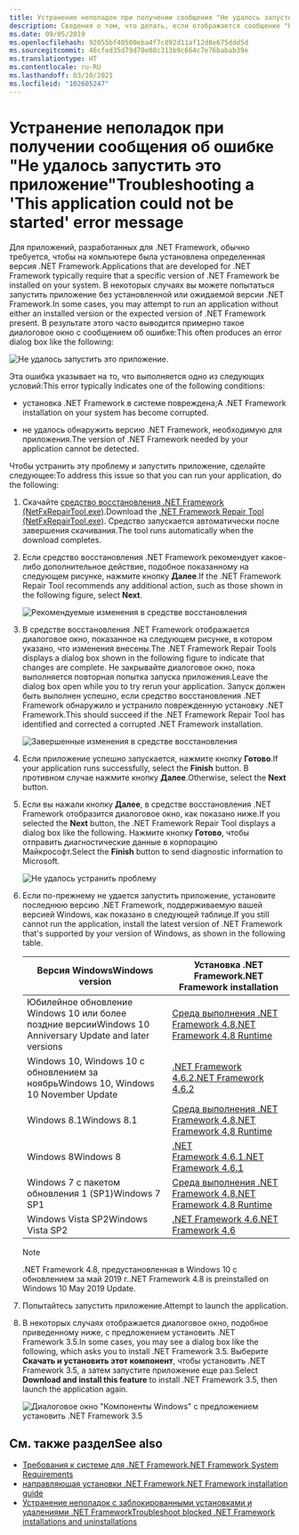 ```yaml
---
title: Устранение неполадок при получении сообщения "Не удалось запустить это приложение"
description: Сведения о том, что делать, если отображается сообщение "Не удалось запустить это приложение".
ms.date: 09/05/2019
ms.openlocfilehash: 92055bf40500eba4f7c892d11af12d8e675ddd5d
ms.sourcegitcommit: 46cfed35d79d70e08c313b9c664c7e76babab39e
ms.translationtype: HT
ms.contentlocale: ru-RU
ms.lasthandoff: 03/10/2021
ms.locfileid: "102605247"
---
```

# <a name="troubleshooting-a-this-application-could-not-be-started-error-message"></a><span data-ttu-id="f9670-103">Устранение неполадок при получении сообщения об ошибке "Не удалось запустить это приложение"</span><span class="sxs-lookup"><span data-stu-id="f9670-103">Troubleshooting a 'This application could not be started' error message</span></span>

<span data-ttu-id="f9670-104">Для приложений, разработанных для .NET Framework, обычно требуется, чтобы на компьютере была установлена определенная версия .NET Framework.</span><span class="sxs-lookup"><span data-stu-id="f9670-104">Applications that are developed for .NET Framework typically require that a specific version of .NET Framework be installed on your system.</span></span> <span data-ttu-id="f9670-105">В некоторых случаях вы можете попытаться запустить приложение без установленной или ожидаемой версии .NET Framework.</span><span class="sxs-lookup"><span data-stu-id="f9670-105">In some cases, you may attempt to run an application without either an installed version or the expected version of .NET Framework present.</span></span> <span data-ttu-id="f9670-106">В результате этого часто выводится примерно такое диалоговое окно с сообщением об ошибке:</span><span class="sxs-lookup"><span data-stu-id="f9670-106">This often produces an error dialog box like the following:</span></span>

![Не удалось запустить это приложение.](media/application-not-started/app-could-not-be-started.png)

<span data-ttu-id="f9670-108">Эта ошибка указывает на то, что выполняется одно из следующих условий:</span><span class="sxs-lookup"><span data-stu-id="f9670-108">This error typically indicates one of the following conditions:</span></span>

- <span data-ttu-id="f9670-109">установка .NET Framework в системе повреждена;</span><span class="sxs-lookup"><span data-stu-id="f9670-109">A .NET Framework installation on your system has become corrupted.</span></span>

- <span data-ttu-id="f9670-110">не удалось обнаружить версию .NET Framework, необходимую для приложения.</span><span class="sxs-lookup"><span data-stu-id="f9670-110">The version of .NET Framework needed by your application cannot be detected.</span></span>

<span data-ttu-id="f9670-111">Чтобы устранить эту проблему и запустить приложение, сделайте следующее:</span><span class="sxs-lookup"><span data-stu-id="f9670-111">To address this issue so that you can run your application, do the following:</span></span>

1. <span data-ttu-id="f9670-112">Скачайте [средство восстановления .NET Framework (NetFxRepairTool.exe)](https://www.microsoft.com/download/details.aspx?id=30135).</span><span class="sxs-lookup"><span data-stu-id="f9670-112">Download the [.NET Framework Repair Tool (NetFxRepairTool.exe)](https://www.microsoft.com/download/details.aspx?id=30135).</span></span> <span data-ttu-id="f9670-113">Средство запускается автоматически после завершения скачивания.</span><span class="sxs-lookup"><span data-stu-id="f9670-113">The tool runs automatically when the download completes.</span></span>

1. <span data-ttu-id="f9670-114">Если средство восстановления .NET Framework рекомендует какое-либо дополнительное действие, подобное показанному на следующем рисунке, нажмите кнопку **Далее**.</span><span class="sxs-lookup"><span data-stu-id="f9670-114">If the .NET Framework Repair Tool recommends any additional action, such as those shown in the following figure, select **Next**.</span></span>

   ![Рекомендуемые изменения в средстве восстановления](media/application-not-started/repair-tool-recommended-changes.png)

1. <span data-ttu-id="f9670-116">В средстве восстановления .NET Framework отображается диалоговое окно, показанное на следующем рисунке, в котором указано, что изменения внесены.</span><span class="sxs-lookup"><span data-stu-id="f9670-116">The .NET Framework Repair Tools displays a dialog box shown in the following figure to indicate that changes are complete.</span></span> <span data-ttu-id="f9670-117">Не закрывайте диалоговое окно, пока выполняется повторная попытка запуска приложения.</span><span class="sxs-lookup"><span data-stu-id="f9670-117">Leave the dialog box open while you to try rerun your application.</span></span> <span data-ttu-id="f9670-118">Запуск должен быть выполнен успешно, если средство восстановления .NET Framework обнаружило и устранило поврежденную установку .NET Framework.</span><span class="sxs-lookup"><span data-stu-id="f9670-118">This should succeed if the .NET Framework Repair Tool has identified and corrected a corrupted .NET Framework installation.</span></span>

   ![Завершенные изменения в средстве восстановления](media/application-not-started/repair-tool-changes-complete.png)

1. <span data-ttu-id="f9670-120">Если приложение успешно запускается, нажмите кнопку **Готово**.</span><span class="sxs-lookup"><span data-stu-id="f9670-120">If your application runs successfully, select the **Finish** button.</span></span> <span data-ttu-id="f9670-121">В противном случае нажмите кнопку **Далее**.</span><span class="sxs-lookup"><span data-stu-id="f9670-121">Otherwise, select the **Next** button.</span></span>

1. <span data-ttu-id="f9670-122">Если вы нажали кнопку **Далее**, в средстве восстановления .NET Framework отобразится диалоговое окно, как показано ниже.</span><span class="sxs-lookup"><span data-stu-id="f9670-122">If you selected the **Next** button, the .NET Framework Repair Tool displays a dialog box like the following.</span></span> <span data-ttu-id="f9670-123">Нажмите кнопку **Готово**, чтобы отправить диагностические данные в корпорацию Майкрософт.</span><span class="sxs-lookup"><span data-stu-id="f9670-123">Select the **Finish** button to send diagnostic information to Microsoft.</span></span>

   ![Не удалось устранить проблему](media/application-not-started/repair-tool-no-resolution.png)

1. <span data-ttu-id="f9670-125">Если по-прежнему не удается запустить приложение, установите последнюю версию .NET Framework, поддерживаемую вашей версией Windows, как показано в следующей таблице.</span><span class="sxs-lookup"><span data-stu-id="f9670-125">If you still cannot run the application, install the latest version of .NET Framework that's supported by your version of Windows, as shown in the following table.</span></span>

   |<span data-ttu-id="f9670-126">Версия Windows</span><span class="sxs-lookup"><span data-stu-id="f9670-126">Windows version</span></span>|<span data-ttu-id="f9670-127">Установка .NET Framework</span><span class="sxs-lookup"><span data-stu-id="f9670-127">.NET Framework installation</span></span>|
   |---|---|
   |<span data-ttu-id="f9670-128">Юбилейное обновление Windows 10 или более поздние версии</span><span class="sxs-lookup"><span data-stu-id="f9670-128">Windows 10 Anniversary Update and later versions</span></span>|[<span data-ttu-id="f9670-129">Среда выполнения .NET Framework 4.8</span><span class="sxs-lookup"><span data-stu-id="f9670-129">.NET Framework 4.8 Runtime</span></span>](https://dotnet.microsoft.com/download/dotnet-framework/net48)|
   |<span data-ttu-id="f9670-130">Windows 10, Windows 10 с обновлением за ноябрь</span><span class="sxs-lookup"><span data-stu-id="f9670-130">Windows 10, Windows 10 November Update</span></span>|[<span data-ttu-id="f9670-131">.NET Framework 4.6.2</span><span class="sxs-lookup"><span data-stu-id="f9670-131">.NET Framework 4.6.2</span></span>](https://dotnet.microsoft.com/download/dotnet-framework/net462)|
   |<span data-ttu-id="f9670-132">Windows 8.1</span><span class="sxs-lookup"><span data-stu-id="f9670-132">Windows 8.1</span></span>|[<span data-ttu-id="f9670-133">Среда выполнения .NET Framework 4.8</span><span class="sxs-lookup"><span data-stu-id="f9670-133">.NET Framework 4.8 Runtime</span></span>](https://dotnet.microsoft.com/download/dotnet-framework/net48)|
   |<span data-ttu-id="f9670-134">Windows 8</span><span class="sxs-lookup"><span data-stu-id="f9670-134">Windows 8</span></span>|[<span data-ttu-id="f9670-135">.NET Framework 4.6.1</span><span class="sxs-lookup"><span data-stu-id="f9670-135">.NET Framework 4.6.1</span></span>](https://dotnet.microsoft.com/download/dotnet-framework/net461)|
   |<span data-ttu-id="f9670-136">Windows 7 с пакетом обновления 1 (SP1)</span><span class="sxs-lookup"><span data-stu-id="f9670-136">Windows 7 SP1</span></span>|[<span data-ttu-id="f9670-137">Среда выполнения .NET Framework 4.8</span><span class="sxs-lookup"><span data-stu-id="f9670-137">.NET Framework 4.8 Runtime</span></span>](https://dotnet.microsoft.com/download/dotnet-framework/net48)|
   |<span data-ttu-id="f9670-138">Windows Vista SP2</span><span class="sxs-lookup"><span data-stu-id="f9670-138">Windows Vista SP2</span></span>|[<span data-ttu-id="f9670-139">.NET Framework 4.6</span><span class="sxs-lookup"><span data-stu-id="f9670-139">.NET Framework 4.6</span></span>](https://dotnet.microsoft.com/download/dotnet-framework/net46)|

   > [!NOTE]
   > <span data-ttu-id="f9670-140">.NET Framework 4.8, предустановленная в Windows 10 с обновлением за май 2019 г.</span><span class="sxs-lookup"><span data-stu-id="f9670-140">.NET Framework 4.8 is preinstalled on Windows 10 May 2019 Update.</span></span>

1. <span data-ttu-id="f9670-141">Попытайтесь запустить приложение.</span><span class="sxs-lookup"><span data-stu-id="f9670-141">Attempt to launch the application.</span></span>

1. <span data-ttu-id="f9670-142">В некоторых случаях отображается диалоговое окно, подобное приведенному ниже, с предложением установить .NET Framework 3.5.</span><span class="sxs-lookup"><span data-stu-id="f9670-142">In some cases, you may see a dialog box like the following, which asks you to install .NET Framework 3.5.</span></span> <span data-ttu-id="f9670-143">Выберите **Скачать и установить этот компонент**, чтобы установить .NET Framework 3.5, а затем запустите приложение еще раз.</span><span class="sxs-lookup"><span data-stu-id="f9670-143">Select **Download and install this feature** to install .NET Framework 3.5, then launch the application again.</span></span>

   ![Диалоговое окно "Компоненты Windows" с предложением установить .NET Framework 3.5](media/application-not-started/install-3-5.png)

## <a name="see-also"></a><span data-ttu-id="f9670-145">См. также раздел</span><span class="sxs-lookup"><span data-stu-id="f9670-145">See also</span></span>

- [<span data-ttu-id="f9670-146">Требования к системе для .NET Framework</span><span class="sxs-lookup"><span data-stu-id="f9670-146">.NET Framework System Requirements</span></span>](../get-started/system-requirements.md)
- [<span data-ttu-id="f9670-147">направляющая установки .NET Framework</span><span class="sxs-lookup"><span data-stu-id="f9670-147">.NET Framework installation guide</span></span>](index.md)
- [<span data-ttu-id="f9670-148">Устранение неполадок с заблокированными установками и удалениями .NET Framework</span><span class="sxs-lookup"><span data-stu-id="f9670-148">Troubleshoot blocked .NET Framework installations and uninstallations</span></span>](troubleshoot-blocked-installations-and-uninstallations.md)
